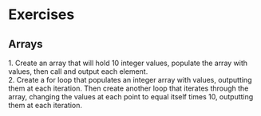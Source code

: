<h1>Exercises</h1>  
<h2>Arrays</h2>
1. Create an array that will hold 10 integer values, populate the array with values, then call and output each element.
<br> 
2. Create a for loop that populates an integer array with values, outputting them at each iteration.
Then create another loop that iterates through the array, changing the values at each point to equal itself times 10, outputting them at each iteration.
